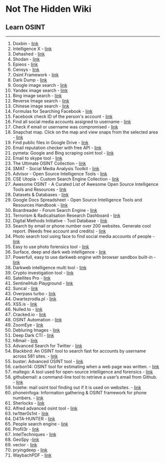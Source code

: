 # Not The Hidden Wiki

## Learn OSINT
-----

1. Doxbin - [link](https://doxbin.net/)
2. Intelligence X - [link](https://intelx.io/)
3. Dehashed - [link](https://dehashed.com/)
4. Shodan - [link](https://www.shodan.io/)
5. Epieos - [link](https://epieos.com/)
6. Censys - [link](https://search.censys.io/)
7. Osint Framework - [link](https://osintframework.com/)
8. Dark Dump - [link](https://github.com/josh0xA/darkdump)
9. Google image search - [link](https://images.google.com/)
10. Yandex image search - [link](https://yandex.com/images)
11. Bing image search - [link](https://www.bing.com/images/feed)
12. Reverse Image search - [link](https://tineye.com/)
13. Chinese image search - [link](https://pic.sogou.com/)
13. Formulas for Searching Facebook - [link](https://plessas.net/facebookmatrix)
15. Facebook check ID of the person's account - [link](https://lookup-id.com/)
16. Find all social media accounts assigned to username - [link](https://whatsmyname.app/)
17. Check if email or username was compromised - [link](https://breachdirectory.org/)
18. Snapchat map. Click on the map and view snaps from the selected area - [link](https://map.snapchat.com/)
19. Find public files in Google Drive - [link](https://www.dedigger.com/)
20. Email reputation checker with free API - [link](https://emailrep.io)
21. pymeta: Google and Bing scraping osint tool - [link](https://github.com/m8sec/pymeta)
22. Email to skype tool - [link](https://www.vedbex.com/email2skype)
23. The Ultimate OSINT Collection - [link](https://start.me/p/DPYPMz/the-ultimate-osint-collection) 
24. SMAT - Social Media Analysis Toolkit - [link](https://www.smat-app.com/) 
25. Advisor - Open Source Intelligence Tools - [link](https://www.advisor-bm.com/osint-tools) 
26. CSE Utopia - Custom Search Engine Collection - [link](https://start.me/p/EL84Km/cse-utopia) 
27. Awesome OSINT - A Curated List of Awesome Open Source Intelligence Tools and Resources - [link](https://github.com/jivoi/awesome-osint)
28. Datasets & Databases - [link](https://start.me/p/9E8BrL/datasets-databases) 
29. Google Docs Spreadsheet - Open Source Intelligence Tools and Resources Handbook - [link](https://docs.google.com/spreadsheets/d/1JxBbMt4JvGr--G0Pkl3jP9VDTBunR2uD3_faZXDvhxc/edit?usp=drivesdk) 
30. Boardreader - Forum Search Engine - [link](https://boardreader.com/) 
31. Terrorism & Radicalisation Research Dashboard - [link](https://start.me/p/OmExgb/terrorism-radicalisation-research-dashboard) 
32. Digital Methods Initiative - Tool Database - [link](https://wiki.digitalmethods.net/Dmi/ToolDatabase) 
33. Search by email or phone number over 200 websites. Generate cool report. (Needs free account and credits) - [link](https://osint.industries/)
34. Photo search tool using face to find social media accounts of people - [link](https://facecheck.id)
35. Easy to use photo forensics tool - [link](https://fotoforensics.com/)
36. Surface, deep and dark web intelligence - [link](https://sosintel.co.uk)
37. Powerfull, easy to use darkweb engine with browser sandbox built-in - [link](https://bluestoneanalytics.com/darkblue)
38. Darkweb intelligence multi tool - [link](https://www.darkowl.com/)
39. Crypto investigation tool - [link](https://qlue.io/)
40. Satellites Pro - [link](https://satellites.pro/)
41. SentinelHub Playground - [link](https://apps.sentinel-hub.com/sentinel-playground/)
42. Suncal - [link](https://www.suncalc.org)
43. Overpass turbo - [link](https://overpass-turbo.eu/)
44. Owartezrodla.pl - [link](https://otwartezrodla.pl/en/index.html)
45. XSS.is - [link](https://xss.is/)
46. Nulled.to - [link](https://www.nulled.to/)
47. Cracked.io - [link](https://cracked.io/)
48. OSINT Automation - [link](https://github.com/blacklanternsecurity/bbot)
49. ZoomEye - [link](https://www.zoomeye.org/)
50. Debluring Images - [link](https://github.com/Y-Vladimir/SmartDeblur)
51. Deep Dark CTI - [link](https://github.com/fastfire/deepdarkCTI)
52. h8mail - [link](https://github.com/khast3x/h8mail)
53. Advanced Search for Twitter - [link](https://github.com/igorbrigadir/twitter-advanced-search/)
54. Blackbird: An OSINT tool to search fast for accounts by username across 581 sites. - [link](https://github.com/p1ngul1n0/blackbird)
55. buster: Advanced OSINT tool - [link](https://github.com/sham00n/Buster)
56. carbon14: OSINT tool for estimating when a web page was written. - [link](https://github.com/Lazza/carbon14)
57. maltego: A tool used for open-source intelligence and forensics - [link](https://www.paterva.com/web7/downloads.php)
58. githubemail: a command-line tool to retrieve a user’s email from Github. - [link](https://github.com/paulirish/github-email)
59. holehe: mail osint tool finding out if it is used on websites. - [link](https://github.com/megadose/holehe)
60. phoneinfoga: Information gathering & OSINT framework for phone numbers. - [link](https://github.com/sundowndev/PhoneInfoga)
61. Sherlocks - [link](https://github.com/sherlock-project/sherlock)
62. Alfred advanced osint tool - [link](https://github.com/Alfredredbird/alfred)
63. tw1tter0s1nt -  [link](https://github.com/falkensmz/tw1tter0s1nt)
64. D4TA-HUNTER - [link](https://github.com/micro-joan/D4TA-HUNTER)
65. People search engine - [link](https://webmii.com/)
66. Profil3r - [link](https://github.com/amitrajputfff/Profil3r)
67. IntelTechniques - [link](https://inteltechniques.com/tools/index.html) 
68. GeoSpy -[link](https://geospy.web.app/)
69. vector - [link](https://github.com/theahmadov/vector)
70. pryingdeep - [link](https://github.com/iudicium/pryingdeep?tab=readme-ov-file)
71. WaybachPDF - [link](https://github.com/Haax9/WaybackPDF)
